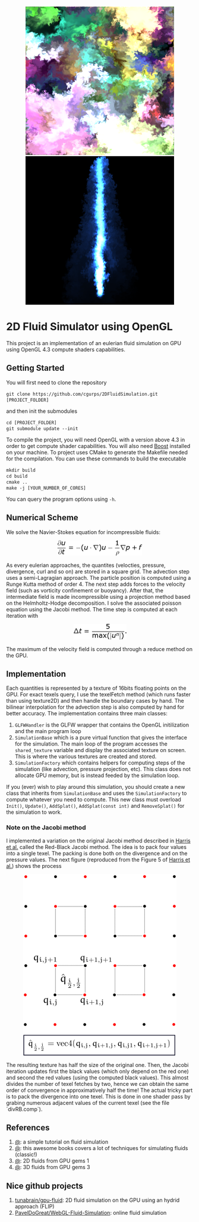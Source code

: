 <p align="center">
  <img width="400" height="400" src="images/splats.png">
  <img width="400" height="400" src="images/smoke.png">
</p>

# 2D Fluid Simulator using OpenGL

This project is an implementation of an eulerian fluid simulation on GPU using OpenGL 4.3 compute shaders capabilities.

## Getting Started
You will first need to clone the repository
```
git clone https://github.com/cgurps/2DFluidSimulation.git [PROJECT_FOLDER]
```
and then init the submodules
```
cd [PROJECT_FOLDER]
git submodule update --init
```
To compile the project, you will need OpenGL with a version above 4.3 in order to get compute shader capabilities. You will also need [Boost](https://www.boost.org/) installed on your machine. To project uses CMake to generate the Makefile needed for the compilation. You can use these commands to build the executable

```
mkdir build
cd build
cmake ..
make -j [YOUR_NUMBER_OF_CORES]
```

You can query the program options using `-h`.

## Numerical Scheme
We solve the Navier-Stokes equation for incompressible fluids:
<p align="center">
  <img src="images/equations/NS.png">
</p>
As every eulerian approaches, the quantites (velocties, pressure, divergence, curl and so on) are stored in a square grid. The advection step uses a semi-Lagragian approach. The particle position is computed using a Runge Kutta method of order 4. The next step adds forces to the velocity field (such as vorticity confinement or buoyancy). After that, the intermediate field is made incompressible using a projection method based on the Helmholtz-Hodge decomposition. I solve the associated poisson equation using the Jacobi method. The time step is computed at each iteration with
<p align="center">
  <img src="images/equations/CFL.png">
</p>
The maximum of the velocity field is computed through a reduce method on the GPU.

## Implementation
Each quantities is represented by a texture of 16bits floating points on the GPU. For exact texels query, I use the texelFetch method (which runs faster than using texture2D) and then handle the boundary cases by hand. The bilinear interpolation for the advection step is also computed by hand for better accuracy. The implementation contains three main classes:
1. `GLFWHandler` is the GLFW wrapper that contains the OpenGL initilization and the main program loop
2. `SimulationBase` which is a pure virtual function that gives the interface for the simulation. The main loop of the program accesses the `shared_texture` variable and display the associated texture on screen. This is where the various textures are created and stored.
3. `SimulationFactory` which contains helpers for computing steps of the simulation (like advection, pressure projection, etc). This class does not allocate GPU memory, but is instead feeded by the simulation loop.

If you (ever) wish to play around this simulation, you should create a new class that inherits from `SimulationBase` and uses the `SimulationFactory` to compute whatever you need to compute. This new class must overload `Init()`, `Update()`, `AddSplat()`, `AddSplat(const int)` and `RemoveSplat()` for the simulation to work.

### Note on the Jacobi method
I implemented a variation on the original Jacobi method described in [Harris et al.](https://users.cg.tuwien.ac.at/bruckner/ss2004/seminar/A3b/Harris2003%20-%20Simulation%20of%20Cloud%20Dynamics%20on%20Graphics%20Hardware.pdf) called the Red-Black Jacobi method. The idea is to pack four values into a single texel. The packing is done both on the divergence and on the pressure values. The next figure (reproduced from the Figure 5 of [Harris et al.](https://users.cg.tuwien.ac.at/bruckner/ss2004/seminar/A3b/Harris2003%20-%20Simulation%20of%20Cloud%20Dynamics%20on%20Graphics%20Hardware.pdf)) shows the process
<p align="center">
  <img src="images/RB.png">
</p>
The resulting texture has half the size of the original one. Then, the Jacobi iteration updates first the black values (which only depend on the red one) and second the red values (using the computed black values). This almost divides the number of texel fetches by two, hence we can obtain the same order of convergence in approximatively half the time! The actual tricky part is to pack the divergence into one texel. This is done in one shader pass by grabing numerous adjacent values of the current texel (see the file `divRB.comp`).

## References
1. [@](http://jamie-wong.com/2016/08/05/webgl-fluid-simulation/): a simple tutorial on fluid simulation
2. [@](https://www.cs.ubc.ca/~rbridson/fluidsimulation/fluids_notes.pdf): this awesome books covers a lot of techniques for simulating fluids (classic!)
3. [@](https://cg.informatik.uni-freiburg.de/intern/seminar/gridFluids_GPU_Gems.pdf): 2D fluids from GPU gems 1
4. [@](https://www.cs.cmu.edu/~kmcrane/Projects/GPUFluid/): 3D fluids from GPU gems 3

## Nice github projects
1. [tunabrain/gpu-fluid](https://github.com/tunabrain/gpu-fluid): 2D fluid simulation on the GPU using an hydrid approach (FLIP)
2. [PavelDoGreat/WebGL-Fluid-Simulation](https://github.com/PavelDoGreat/WebGL-Fluid-Simulation): online fluid simulation

